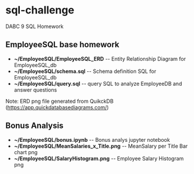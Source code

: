 # sql-challenge
DABC 9 SQL Homework

## EmployeeSQL base homework
* **~/EmployeeSQL/EmployeeSQL_ERD** -- Entity Relationship Diagram for EmployeeSQL_db
* **~/EmployeeSQL/schema.sql**      -- Schema definition SQL for EmployeeSQL_db
* **~/EmployeeSQL/query.sql**       --  query SQL to analyze EmployeeDB and answer questions

Note:  ERD png file generated from QuikckDB (https://app.quickdatabasediagrams.com/)

## Bonus Analysis
* **~/EmployeeSQL/bonus.ipynb**  -- Bonus analys jupyter notebook
* **~/EmployeeSQL/MeanSalaries_x_Title.png**	-- MeanSalary per Title Bar chart png
* **~/EmployeeSQL/SalaryHistogram.png**  -- Employee Salary Histogram png


